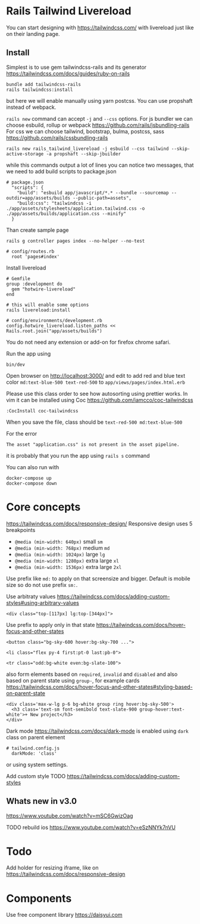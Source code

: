 # Rails Tailwind Livereload

You can start designing with https://tailwindcss.com/ with livereload just like
on their landing page.

## Install

Simplest is to use gem tailwindcss-rails and its generator
https://tailwindcss.com/docs/guides/ruby-on-rails
```
bundle add tailwindcss-rails
rails tailwindcss:install
```

but here we will enable manually using yarn postcss.
You can use propshaft instead of webpack.

`rails new` command can accept `-j` and `--css` options.
For js bundler we can choose esbuild, rollup or webpack
https://github.com/rails/jsbundling-rails
For css we can choose tailwind, bootstrap, bulma, postcss, sass
https://github.com/rails/cssbundling-rails

```
rails new rails_tailwind_livereload -j esbuild --css tailwind --skip-active-storage -a propshaft --skip-jbuilder
```
while this commands output a lot of lines you can notice two messages, that we
need to add build scripts to package.json
```
# package.json
  "scripts": {
    "build": "esbuild app/javascript/*.* --bundle --sourcemap --outdir=app/assets/builds --public-path=assets",
    "build:css": "tailwindcss -i ./app/assets/stylesheets/application.tailwind.css -o ./app/assets/builds/application.css --minify"
  }
```

Than create sample page
```
rails g controller pages index --no-helper --no-test

# config/routes.rb
  root 'pages#index'
```

Install livereload

```
# Gemfile
group :development do
  gem "hotwire-livereload"
end

# this will enable some options
rails livereload:install

# config/environments/development.rb
config.hotwire_livereload.listen_paths << Rails.root.join("app/assets/builds")
```
You do not need any extension or add-on for firefox chrome safari.

Run the app using
```
bin/dev
```

Open browser on <http://localhost:3000/> and edit to add red and blue text color
`md:text-blue-500 text-red-500` to `app/views/pages/index.html.erb`

Please use this class order to see how autosorting using prettier works. In vim
it can be installed using Coc https://github.com/iamcco/coc-tailwindcss
```
:CocInstall coc-tailwindcss
```
When you save the file, class should be `text-red-500 md:text-blue-500`

For the error
```
The asset "application.css" is not present in the asset pipeline.
```
it is probably that you run the app using `rails s` command

You can also run with
```
docker-compose up
docker-compose down
```

# Core concepts

https://tailwindcss.com/docs/responsive-design/
Responsive design uses 5 breakpoints
* `@media (min-width: 640px)` small `sm`
* `@media (min-width: 768px)` medium `md`
* `@media (min-width: 1024px)` large `lg`
* `@media (min-width: 1280px)` extra large `xl`
* `@media (min-width: 1536px)` extra large `2xl`

Use prefix like `md:` to apply on that screensize and bigger.
Default is mobile size so do not use prefix `sm:`.

Use arbitraty values https://tailwindcss.com/docs/adding-custom-styles#using-arbitrary-values
```
<div class="top-[117px] lg:top-[344px]">
```
Use prefix to apply only in that state https://tailwindcss.com/docs/hover-focus-and-other-states
```
<button class="bg-sky-600 hover:bg-sky-700 ...">

<li class="flex py-4 first:pt-0 last:pb-0">

<tr class="odd:bg-white even:bg-slate-100">
```
also form elements based on `required`, `invalid` and `disabled`
and also based on parent state using `group-`, for example cards
https://tailwindcss.com/docs/hover-focus-and-other-states#styling-based-on-parent-state
```
<div class='max-w-lg p-6 bg-white group ring hover:bg-sky-500'>
  <h3 class='text-sm font-semibold text-slate-900 group-hover:text-white'>+ New project</h3>
</div>
```

Dark mode https://tailwindcss.com/docs/dark-mode is enabled using `dark` class
on parent element
```
# tailwind.config.js
  darkMode: 'class'
```
or using system settings.

Add custom style
TODO https://tailwindcss.com/docs/adding-custom-styles

## Whats new in v3.0

https://www.youtube.com/watch?v=mSC6GwizOag

TODO rebuild ios https://www.youtube.com/watch?v=eSzNNYk7nVU

# Todo

Add holder for resizing iframe, like on
https://tailwindcss.com/docs/responsive-design

# Components

Use free component library https://daisyui.com
